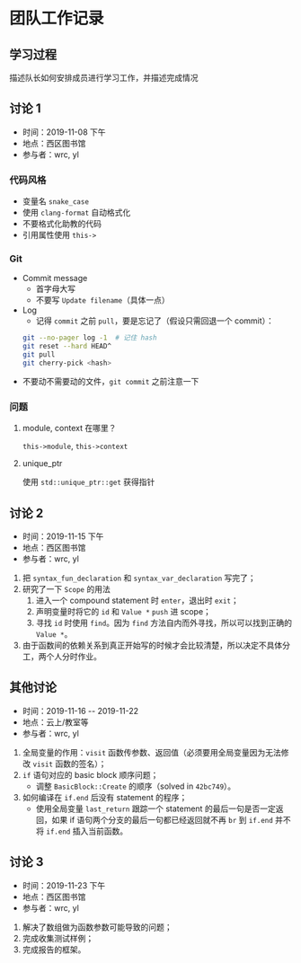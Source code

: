 # 团队工作记录
## 学习过程
描述队长如何安排成员进行学习工作，并描述完成情况

## 讨论 1
- 时间：2019-11-08 下午
- 地点：西区图书馆
- 参与者：wrc, yl

### 代码风格
- 变量名 `snake_case`
- 使用 `clang-format` 自动格式化
- 不要格式化助教的代码
- 引用属性使用 `this->`

### Git
- Commit message
    - 首字母大写
    - 不要写 `Update filename`（具体一点）
- Log
    - 记得 `commit` 之前 `pull`，要是忘记了（假设只需回退一个 commit）：
    ```bash
    git --no-pager log -1  # 记住 hash
    git reset --hard HEAD^
    git pull
    git cherry-pick <hash>
    ```
- 不要动不需要动的文件，`git commit` 之前注意一下

### 问题
1. module, context 在哪里？

    `this->module`, `this->context`

2. unique_ptr

    使用 `std::unique_ptr::get` 获得指针

## 讨论 2
- 时间：2019-11-15 下午
- 地点：西区图书馆
- 参与者：wrc, yl

1. 把 `syntax_fun_declaration` 和 `syntax_var_declaration` 写完了；
2. 研究了一下 `Scope` 的用法
    1. 进入一个 compound statement 时 `enter`，退出时 `exit`；
    2. 声明变量时将它的 `id` 和 `Value *` `push` 进 scope；
    3. 寻找 `id` 时使用 `find`。因为 `find` 方法自内而外寻找，所以可以找到正确的 `Value *`。
3. 由于函数间的依赖关系到真正开始写的时候才会比较清楚，所以决定不具体分工，两个人分时作业。


## 其他讨论
- 时间：2019-11-16 -- 2019-11-22
- 地点：云上/教室等
- 参与者：wrc, yl

1. 全局变量的作用：`visit` 函数传参数、返回值（必须要用全局变量因为无法修改 `visit` 函数的签名）；
2. `if` 语句对应的 basic block 顺序问题；
    - 调整 `BasicBlock::Create` 的顺序（solved in `42bc749`）。
3. 如何编译在 `if.end` 后没有 statement 的程序；
    - 使用全局变量 `last_return` 跟踪一个 statement 的最后一句是否一定返回，如果 if 语句两个分支的最后一句都已经返回就不再 `br` 到 `if.end` 并不将 `if.end` 插入当前函数。

## 讨论 3
- 时间：2019-11-23 下午
- 地点：西区图书馆
- 参与者：wrc, yl

1. 解决了数组做为函数参数可能导致的问题；
2. 完成收集测试样例；
3. 完成报告的框架。
